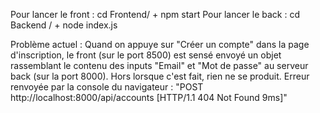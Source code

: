 Pour lancer le front : cd Frontend/ + npm start
Pour lancer le back : cd Backend / + node index.js

Problème actuel : Quand on appuye sur "Créer un compte" dans la page d'inscription, le front (sur le port 8500) est sensé envoyé un objet rassemblant le contenu des inputs "Email" et "Mot de passe" au serveur back (sur la port 8000). Hors lorsque c'est fait, rien ne se produit. Erreur renvoyée par la console du navigateur : "POST http://localhost:8000/api/accounts	[HTTP/1.1 404 Not Found 9ms]"
